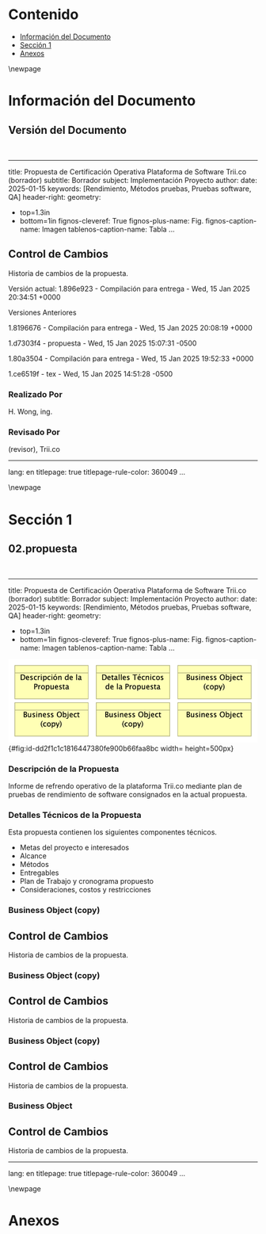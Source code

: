 # Contenido
* [Información del Documento](#información-del-documento)
* [Sección 1](#sección-1)
* [Anexos](#anexos)


<div style="page-break-before: always;"></div>
\newpage

# Información del Documento

## Versión del Documento

> 

<br>

---
title: Propuesta de Certificación Operativa Plataforma de Software Trii.co (borrador)
subtitle: Borrador
subject: Implementación Proyecto
author: 
date: 2025-01-15
keywords: [Rendimiento, Métodos pruebas, Pruebas software, QA]
header-right: 
geometry:
  - top=1.3in
  - bottom=1in
fignos-cleveref: True
fignos-plus-name: Fig.
fignos-caption-name: Imagen
tablenos-caption-name: Tabla
...

## Control de Cambios
Historia de cambios de la propuesta.


Versión actual: 
1.896e923 - Compilación para entrega - Wed, 15 Jan 2025 20:34:51 +0000


Versiones Anteriores

1.8196676 - Compilación para entrega - Wed, 15 Jan 2025 20:08:19 +0000

1.d7303f4 - propuesta - Wed, 15 Jan 2025 15:07:31 -0500

1.80a3504 - Compilación para entrega - Wed, 15 Jan 2025 19:52:33 +0000

1.ce6519f - tex - Wed, 15 Jan 2025 14:51:28 -0500


### Realizado Por
H. Wong, ing.

### Revisado Por
(revisor), Trii.co





---
lang: en
titlepage: true
titlepage-rule-color: 360049
...


<div style="page-break-before: always;"></div>
\newpage

# Sección 1

## 02.propuesta

> 

<br>

---
title: Propuesta de Certificación Operativa Plataforma de Software Trii.co (borrador)
subtitle: Borrador
subject: Implementación Proyecto
author: 
date: 2025-01-15
keywords: [Rendimiento, Métodos pruebas, Pruebas software, QA]
header-right: 
geometry:
  - top=1.3in
  - bottom=1in
fignos-cleveref: True
fignos-plus-name: Fig.
fignos-caption-name: Imagen
tablenos-caption-name: Tabla
...

![02.propuesta. _Fuente: Propuesta de certificación operativa plataforma Trii.co (2025)_](images/02.propuesta.png){#fig:id-dd2f1c1c1816447380fe900b66faa8bc width= height=500px}

### Descripción de la Propuesta
Informe de refrendo operativo de la plataforma Trii.co mediante plan de pruebas de rendimiento de software consignados en la actual propuesta.


### Detalles Técnicos de la Propuesta
Esta propuesta contienen los siguientes componentes técnicos.

- Metas del proyecto e interesados
- Alcance
- Métodos
- Entregables
- Plan de Trabajo y cronograma propuesto
- Consideraciones, costos y restricciones

### Business Object (copy)
## Control de Cambios
Historia de cambios de la propuesta.


### Business Object (copy)
## Control de Cambios
Historia de cambios de la propuesta.


### Business Object (copy)
## Control de Cambios
Historia de cambios de la propuesta.


### Business Object
## Control de Cambios
Historia de cambios de la propuesta.







---
lang: en
titlepage: true
titlepage-rule-color: 360049
...


<div style="page-break-before: always;"></div>
\newpage

# Anexos

